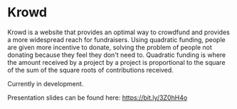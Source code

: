 # Krowd
Krowd is a website that provides an optimal way to crowdfund and provides a more widespread reach for fundraisers. Using quadratic funding, people are given more incentive to donate, solving the problem of people not donating because they feel they don't need to. Quadratic funding is where the amount received by a project by a project is proportional to the square of the sum of the square roots of contributions received.

Currently in development.

Presentation slides can be found here: https://bit.ly/3Z0hH4o
